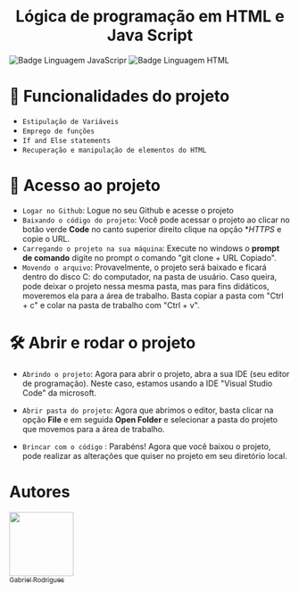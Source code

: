<h1 align="center">Lógica de programação em HTML e Java Script</h1>

![Badge Linguagem JavaScripr](https://img.shields.io/badge/JavaScript-323330?style=for-the-badge&logo=javascript&logoColor=F7DF1E) 
![Badge Linguagem HTML](https://img.shields.io/badge/HTML-239120?style=for-the-badge&logo=html5&logoColor=white)

# :hammer: Funcionalidades do projeto

- `Estipulação de Variáveis`
- `Emprego de funções`
- `If and Else statements`
- `Recuperação e manipulação de elementos do HTML`

# 📁 Acesso ao projeto

- `Logar no Github`: Logue no seu Github e acesse o projeto
- `Baixando o código do projeto`: Você pode acessar o projeto ao clicar no botão verde **Code** no canto superior direito
  clique na opção **HTTPS* e copie o URL.
- `Carregando o projeto na sua máquina`: Execute no windows o **prompt de comando** digite no prompt o comando "git clone + URL Copiado".
- `Movendo o arquivo`: Provavelmente, o projeto será baixado e ficará dentro do disco C: do computador, na pasta de usuário. Caso queira, pode deixar o projeto nessa mesma pasta,
mas para fins didáticos, moveremos ela para a área de trabalho. Basta copiar a pasta com "Ctrl + c" e colar na pasta de trabalho com "Ctrl + v".
 
# 🛠️ Abrir e rodar o projeto
- `Abrindo o projeto`: Agora para abrir o projeto, abra a sua IDE (seu editor de programação). Neste caso, estamos usando a IDE "Visual Studio Code" da microsoft.
- `Abrir pasta do projeto`: Agora que abrimos o editor, basta clicar na opção **File** e em seguida **Open Folder** e selecionar a pasta do projeto que movemos para a área de trabalho.

- `Brincar com o código` : Parabéns! Agora que você baixou o projeto, pode realizar as alterações que quiser no projeto em seu diretório local. 

# Autores

 [<img loading="lazy" src="https://avatars.githubusercontent.com/u/167548049?s=400&u=92117079f5640c7200a7107309d5676d6789d75d&v=4" width=115><br><sub>Gabriel Rodrigues</sub>](https://github.com/Rodrigues-19)
  
